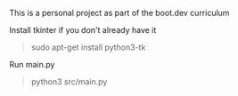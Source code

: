 This is a personal project as part of the boot.dev curriculum

Install tkinter if you don't already have it

> sudo apt-get install python3-tk

Run main.py

> python3 src/main.py
